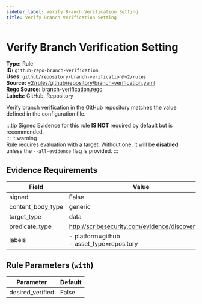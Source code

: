 ```yaml
---
sidebar_label: Verify Branch Verification Setting
title: Verify Branch Verification Setting
---  
```

# Verify Branch Verification Setting  
**Type:** Rule  
**ID:** `github-repo-branch-verification`  
**Uses:** `github/repository/branch-verification@v2/rules`  
**Source:** [v2/rules/github/repository/branch-verification.yaml](https://github.com/scribe-public/sample-policies/blob/main/v2/rules/github/repository/branch-verification.yaml)  
**Rego Source:** [branch-verification.rego](https://github.com/scribe-public/sample-policies/blob/main/v2/rules/github/repository/branch-verification.rego)  
**Labels:** GitHub, Repository  

Verify branch verification in the GitHub repository matches the value defined in the configuration file.

:::tip 
Signed Evidence for this rule **IS NOT** required by default but is recommended.  
::: 
:::warning  
Rule requires evaluation with a target. Without one, it will be **disabled** unless the `--all-evidence` flag is provided.
::: 

## Evidence Requirements  
| Field | Value |
|-------|-------|
| signed | False |
| content_body_type | generic |
| target_type | data |
| predicate_type | http://scribesecurity.com/evidence/discovery/v0.1 |
| labels | - platform=github<br/>- asset_type=repository |

## Rule Parameters (`with`)  
| Parameter | Default |
|-----------|---------|
| desired_verified | False |
